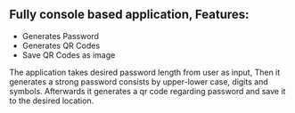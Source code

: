 ## Fully console based application, Features: 
  * Generates Password
  * Generates QR Codes
  * Save QR Codes as image

The application takes desired password length from user as input, Then it generates a strong password consists by upper-lower case, digits and symbols. 
Afterwards it generates a qr code regarding password and save it to the desired location. 

